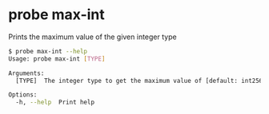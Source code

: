 # probe max-int

Prints the maximum value of the given integer type

```bash
$ probe max-int --help
Usage: probe max-int [TYPE]

Arguments:
  [TYPE]  The integer type to get the maximum value of [default: int256]

Options:
  -h, --help  Print help
```
